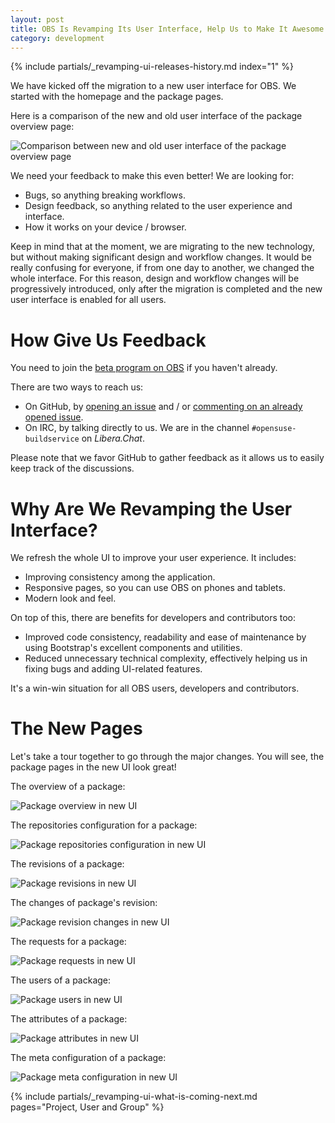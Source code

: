 ```yaml
---
layout: post
title: OBS Is Revamping Its User Interface, Help Us to Make It Awesome
category: development
---
```


{% include partials/_revamping-ui-releases-history.md index="1" %}

We have kicked off the migration to a new user interface for OBS.
We started with the homepage and the package pages.

Here is a comparison of the new and old user interface of the package overview page:

<img src="/images/posts/revamping-ui/comparison.gif" alt="Comparison between new and old user interface of the package overview page" />

We need your feedback to make this even better! We are looking for:

- Bugs, so anything breaking workflows.
- Design feedback, so anything related to the user experience and interface.
- How it works on your device / browser.

Keep in mind that at the moment, we are migrating to the new technology, but
without making significant design and workflow changes. It would be really
confusing for everyone, if from one day to another, we changed the whole
interface. For this reason, design and workflow changes will be progressively
introduced, only after the migration is completed and the new user interface is
enabled for all users.

# How Give Us Feedback

You need to join the [beta program on OBS](/2018/10/04/the-beta-program/) if you
haven't already.

There are two ways to reach us:

- On GitHub, by [opening an
  issue](https://github.com/openSUSE/open-build-service/issues/new/choose)
  and / or [commenting on an already opened
  issue](https://github.com/openSUSE/open-build-service/issues).
- On IRC, by talking directly to us. We are in the channel
  `#opensuse-buildservice` on *Libera.Chat*.

Please note that we favor GitHub to gather feedback as it allows us to easily
keep track of the discussions.

# Why Are We Revamping the User Interface?

We refresh the whole UI to improve your user experience. It includes:

- Improving consistency among the application.
- Responsive pages, so you can use OBS on phones and tablets.
- Modern look and feel.

On top of this, there are benefits for developers and contributors too:

- Improved code consistency, readability and ease of maintenance by using
  Bootstrap's excellent components and utilities.
- Reduced unnecessary technical complexity, effectively helping us in fixing
  bugs and adding UI-related features.

It's a win-win situation for all OBS users, developers and contributors.

# The New Pages

Let's take a tour together to go through the major changes. You will see, the
package pages in the new UI look great!

The overview of a package:

<img src="/images/posts/revamping-ui/package-overview.png" alt="Package overview in new UI">

The repositories configuration for a package:

<img src="/images/posts/revamping-ui/package-repositories.png" alt="Package repositories configuration in new UI">

The revisions of a package:

<img src="/images/posts/revamping-ui/package-revisions.png" alt="Package revisions in new UI">

The changes of package's revision:

<img src="/images/posts/revamping-ui/package-revision-changes.png" alt="Package revision changes in new UI">

The requests for a package:

<img src="/images/posts/revamping-ui/package-requests.png" alt="Package requests in new UI">

The users of a package:

<img src="/images/posts/revamping-ui/package-users.png" alt="Package users in new UI">

The attributes of a package:

<img src="/images/posts/revamping-ui/package-attributes.png" alt="Package attributes in new UI">

The meta configuration of a package:

<img src="/images/posts/revamping-ui/package-meta.png" alt="Package meta configuration in new UI">

{% include partials/_revamping-ui-what-is-coming-next.md pages="Project, User and Group" %}
